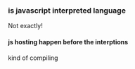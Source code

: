 
### is javascript interpreted language

Not exactly!

 #### js hosting happen before the interptions

kind of compiling

